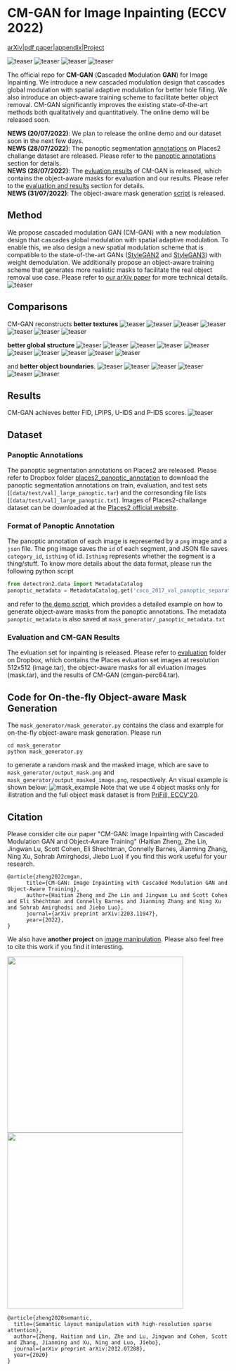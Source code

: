 # CM-GAN for Image Inpainting (ECCV 2022)
[arXiv](https://arxiv.org/abs/2203.11947)|[pdf paper](CMGAN_camera_ready.pdf)|[appendix](CMGAN_appendix_camera_ready.pdf)|[Project](https://github.com/htzheng/CM-GAN-Inpainting/)
<!-- |[Demo Video](https://github.com/htzheng/CM-GAN-Inpainting/tree/main/figures/demo) -->
![teaser](figures/3241.jpg)
![teaser](figures/405.jpg)
![teaser](figures/2946.jpg)
![teaser](figures/caption.png)


The official repo for **CM-GAN** (**C**ascaded **M**odulation **GAN**) for Image Inpainting. We introduce a new cascaded modulation design that cascades global modulation with spatial adaptive modulation for better hole filling. We also introduce an object-aware training scheme to facilitate better object removal. CM-GAN significantly improves the existing state-of-the-art methods both qualitatively and quantitatively. The online demo will be released soon.

**NEWS (20/07/2022)**: We plan to release the online demo and our dataset soon in the next few days. \
**NEWS (28/07/2022)**: The panoptic segmentation [annotations](https://www.dropbox.com/sh/mxbi2wxad0z1vvq/AADExa5jRRM5UQ_O6EtA8Pnja) on Places2 challange dataset are released. Please refer to the [panoptic annotations](#panoptic-annotations) section for details. \
**NEWS (28/07/2022)**: The [evluation results](https://www.dropbox.com/sh/8y8orhtje98hhki/AACXMGpTf9ag5oBNpixZFmaXa) of CM-GAN is released, which contains the object-aware masks for evaluation and our results. Please refer to the [evaluation and results](#evaluation-and-results) section for details. \
**NEWS (31/07/2022)**: The object-aware mask generation [script](#Code-for-On-the-fly-Object-aware-Mask-Generation) is released.

<!-- ## Example
![teaser](figures/teaser.gif) -->

## Method
We propose cascaded modulation GAN (CM-GAN) with a new modulation design that cascades global modulation with spatial adaptive modulation. To enable this, we also design a new spatial modulation scheme that is compatible to the state-of-the-art GANs ([StyleGAN2](https://github.com/NVlabs/stylegan2-ada-pytorch) and [StyleGAN3](https://github.com/NVlabs/stylegan3)) with weight demodulation. We additionally propose an object-aware training scheme that generates more realistic masks to facilitate the real object removal use case. Please refer to [our arXiv paper](https://arxiv.org/abs/2203.11947) for more technical details.
![teaser](figures/framework.jpg)

## Comparisons
CM-GAN reconstructs **better textures**
![teaser](figures/193.jpg)
![teaser](figures/664.jpg)
![teaser](figures/2902.jpg)
![teaser](figures/Places365_val_00020862.png)
![teaser](figures/Places365_val_00028010.png)
![teaser](figures/Places365_val_00014099.png)
![teaser](figures/caption.png)
<!-- ![teaser](figures/493_thick.jpg) -->

**better global structure**
![teaser](figures/3241.jpg)
![teaser](figures/742.jpg)
![teaser](figures/Places365_val_00025577.png)
![teaser](figures/Places365_val_00025090.png)
![teaser](figures/6013.jpg)
![teaser](figures/Places365_val_00020151.png)
![teaser](figures/Places365_val_00027012.png)
![teaser](figures/Places365_val_00022189.png)
![teaser](figures/Places365_val_00022376.png)
![teaser](figures/caption.png)

and **better object boundaries**.
![teaser](figures/824.jpg)
![teaser](figures/1340.jpg)
![teaser](figures/14.jpg)
![teaser](figures/Places365_val_00025613.png)
![teaser](figures/Places365_val_00029029.png)
![teaser](figures/caption.png)


## Results
CM-GAN achieves better FID, LPIPS, U-IDS and P-IDS scores.
![teaser](figures/table.png)

<!-- ## Demo
Our inpainting interface suppports interactive selection and removal of distractors. We thank [Qing Liu](https://qliu24.github.io/) for building the nice demo.
![teaser](figures/demo1.gif) -->


## Dataset
### Panoptic Annotations
The panoptic segmentation annotations on Places2 are released. Please refer to Dropbox folder [places2_panoptic_annotation](https://www.dropbox.com/sh/mxbi2wxad0z1vvq/AADExa5jRRM5UQ_O6EtA8Pnja) to download the panoptic segmentation annotations on train, evaluation, and test sets (```[data/test/val]_large_panoptic.tar```) and the corresonding file lists (```[data/test/val]_large_panoptic.txt```). Images of Places2-challange dataset can be downloaded at the [Places2 official website](http://places2.csail.mit.edu/index.html).

### Format of Panoptic Annotation
The panoptic annotation of each image is represented by a ```png``` image and a ```json``` file. The png image saves the ```id``` of each segment, and JSON file saves ```category_id```, ```isthing``` of id. ```Isthing``` represents whether the segment is a thing/stuff. To know more details about the data format, please run the following python script
```python
from detectron2.data import MetadataCatalog 
panoptic_metadata = MetadataCatalog.get('coco_2017_val_panoptic_separated')
```
and refer to [the demo script](#Code-for-On-the-fly-Object-aware-Mask-Generation), which provides a detailed example on how to generate object-aware masks from the panoptic annotations. The metadata ```panoptic_metadata``` is also saved at ```mask_generator/_panoptic_metadata.txt```

### Evaluation and CM-GAN Results
The evluation set for inpainting is released. Please refer to [evaluation](https://www.dropbox.com/sh/8y8orhtje98hhki/AACXMGpTf9ag5oBNpixZFmaXa) folder on Dropbox, which contains the Places evluation set images at resolution 512x512 (image.tar), the object-aware masks for all evluation images (mask.tar), and the results of CM-GAN (cmgan-perc64.tar).

## Code for On-the-fly Object-aware Mask Generation
The ```mask_generator/mask_generator.py``` contains the class and example for on-the-fly object-aware mask generation. Please run
```console
cd mask_generator
python mask_generator.py
```
to generate a random mask and the masked image, which are save to ```mask_generator/output_mask.png``` and ```mask_generator/output_masked_image.png```, respectively. An visual example is shown below:
![mask_example](figures/generated_mask_example.png)
Note that we use 4 object masks only for illstration and the full object mask dataset is from [PriFill, ECCV'20](https://arxiv.org/abs/2005.11742).

## Citation
Please consider cite our paper "CM-GAN: Image Inpainting with Cascaded Modulation GAN and Object-Aware Training" (Haitian Zheng, Zhe Lin, Jingwan Lu, Scott Cohen, Eli Shechtman, Connelly Barnes, Jianming Zhang, Ning Xu, Sohrab Amirghodsi, Jiebo Luo) if you find this work useful for your research. 
```
@article{zheng2022cmgan,
      title={CM-GAN: Image Inpainting with Cascaded Modulation GAN and Object-Aware Training}, 
      author={Haitian Zheng and Zhe Lin and Jingwan Lu and Scott Cohen and Eli Shechtman and Connelly Barnes and Jianming Zhang and Ning Xu and Sohrab Amirghodsi and Jiebo Luo},
      journal={arXiv preprint arXiv:2203.11947},
      year={2022},
}
```

We also have **another project** on [image manipulation](https://arxiv.org/abs/2012.07288). Please also feel free to cite this work if you find it interesting.
<p float="left">
  <img src="figures/manipulation1.jpg" width="400" />
  <img src="figures/manipulation2.jpg" width="400" /> 
</p>

```
@article{zheng2020semantic,
  title={Semantic layout manipulation with high-resolution sparse attention},
  author={Zheng, Haitian and Lin, Zhe and Lu, Jingwan and Cohen, Scott and Zhang, Jianming and Xu, Ning and Luo, Jiebo},
  journal={arXiv preprint arXiv:2012.07288},
  year={2020}
}
```